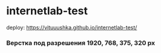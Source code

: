 # internetlab-test
deploy: https://vituuushka.github.io/internetlab-test/

### Верстка под разрешения 1920, 768, 375, 320 px
